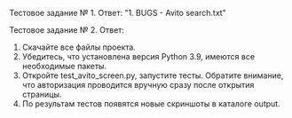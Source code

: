 Тестовое задание № 1.
Ответ: 
"1. BUGS - Avito search.txt"

Тестовое задание № 2.
Ответ:
1. Скачайте все файлы проекта.
2. Убедитесь, что установлена версия Python 3.9, имеются все необходимые пакеты.
3. Откройте test_avito_screen.py, запустите тесты. Обратите внимание, что авторизация проводится вручную сразу после открытия страницы.
4. По результам тестов появятся новые скриншоты в каталоге output.